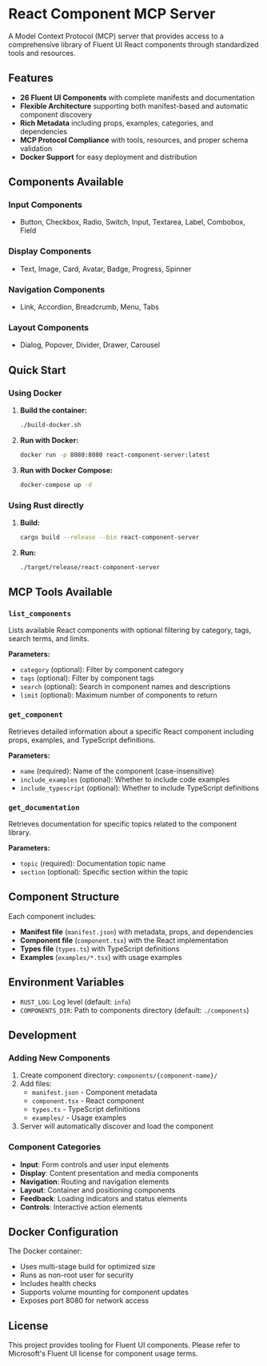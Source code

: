 # React Component MCP Server

A Model Context Protocol (MCP) server that provides access to a comprehensive library of Fluent UI React components through standardized tools and resources.

## Features

- **26 Fluent UI Components** with complete manifests and documentation
- **Flexible Architecture** supporting both manifest-based and automatic component discovery
- **Rich Metadata** including props, examples, categories, and dependencies
- **MCP Protocol Compliance** with tools, resources, and proper schema validation
- **Docker Support** for easy deployment and distribution

## Components Available

### Input Components
- Button, Checkbox, Radio, Switch, Input, Textarea, Label, Combobox, Field

### Display Components  
- Text, Image, Card, Avatar, Badge, Progress, Spinner

### Navigation Components
- Link, Accordion, Breadcrumb, Menu, Tabs

### Layout Components
- Dialog, Popover, Divider, Drawer, Carousel

## Quick Start

### Using Docker

1. **Build the container:**
   ```bash
   ./build-docker.sh
   ```

2. **Run with Docker:**
   ```bash
   docker run -p 8080:8080 react-component-server:latest
   ```

3. **Run with Docker Compose:**
   ```bash
   docker-compose up -d
   ```

### Using Rust directly

1. **Build:**
   ```bash
   cargo build --release --bin react-component-server
   ```

2. **Run:**
   ```bash
   ./target/release/react-component-server
   ```

## MCP Tools Available

### `list_components`
Lists available React components with optional filtering by category, tags, search terms, and limits.

**Parameters:**
- `category` (optional): Filter by component category
- `tags` (optional): Filter by component tags
- `search` (optional): Search in component names and descriptions
- `limit` (optional): Maximum number of components to return

### `get_component`
Retrieves detailed information about a specific React component including props, examples, and TypeScript definitions.

**Parameters:**
- `name` (required): Name of the component (case-insensitive)
- `include_examples` (optional): Whether to include code examples
- `include_typescript` (optional): Whether to include TypeScript definitions

### `get_documentation`
Retrieves documentation for specific topics related to the component library.

**Parameters:**
- `topic` (required): Documentation topic name
- `section` (optional): Specific section within the topic

## Component Structure

Each component includes:
- **Manifest file** (`manifest.json`) with metadata, props, and dependencies
- **Component file** (`component.tsx`) with the React implementation
- **Types file** (`types.ts`) with TypeScript definitions
- **Examples** (`examples/*.tsx`) with usage examples

## Environment Variables

- `RUST_LOG`: Log level (default: `info`)
- `COMPONENTS_DIR`: Path to components directory (default: `./components`)

## Development

### Adding New Components

1. Create component directory: `components/{component-name}/`
2. Add files:
   - `manifest.json` - Component metadata
   - `component.tsx` - React component
   - `types.ts` - TypeScript definitions
   - `examples/` - Usage examples
3. Server will automatically discover and load the component

### Component Categories

- **Input**: Form controls and user input elements
- **Display**: Content presentation and media components  
- **Navigation**: Routing and navigation elements
- **Layout**: Container and positioning components
- **Feedback**: Loading indicators and status elements
- **Controls**: Interactive action elements

## Docker Configuration

The Docker container:
- Uses multi-stage build for optimized size
- Runs as non-root user for security
- Includes health checks
- Supports volume mounting for component updates
- Exposes port 8080 for network access

## License

This project provides tooling for Fluent UI components. Please refer to Microsoft's Fluent UI license for component usage terms.